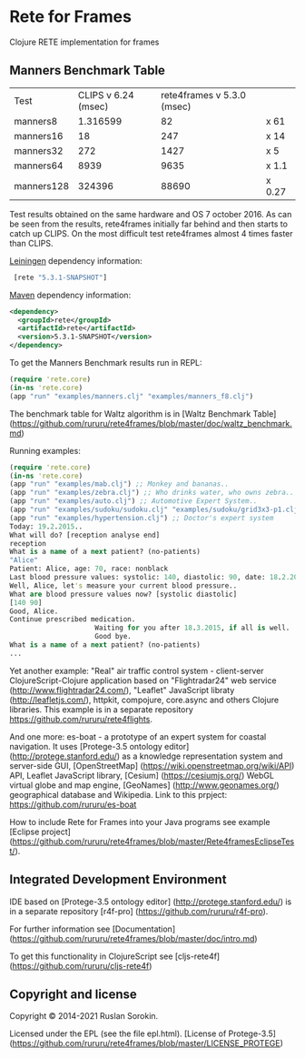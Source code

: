 Rete for Frames
====

Clojure RETE implementation for frames

Manners Benchmark Table
----

<table>
<tr><td>Test</td><td>CLIPS v 6.24 (msec)</td><td>rete4frames v 5.3.0 (msec)</td></tr>
<tr><td>manners8</td><td>1.316599</td><td>82</td><td>x 61</td></tr>
<tr><td>manners16</td><td>18</td><td>247</td><td>x 14</td></tr>
<tr><td>manners32</td><td>272</td><td>1427</td><td>x 5</td></tr>
<tr><td>manners64</td><td>8939</td><td>9635</td><td>x 1.1</td></tr>
<tr><td>manners128</td><td>324396</td><td>88690</td><td>x 0.27</td></tr>
</table>

Test results obtained on the same hardware and OS 7 october 2016.
As can be seen from the results, rete4frames initially far behind and then starts to catch up CLIPS.
On the most difficult test rete4frames almost 4 times faster than CLIPS.

[Leiningen](https://github.com/technomancy/leiningen) dependency information:

```clj
 [rete "5.3.1-SNAPSHOT"]
```
[Maven](http://maven.apache.org/) dependency information:

```xml
<dependency>
  <groupId>rete</groupId>
  <artifactId>rete</artifactId>
  <version>5.3.1-SNAPSHOT</version>
</dependency>
```
To get the Manners Benchmark results run in REPL:

```clj
(require 'rete.core)
(in-ns 'rete.core)
(app "run" "examples/manners.clj" "examples/manners_f8.clj")
```
The benchmark table for Waltz algorithm is in [Waltz Benchmark Table] (https://github.com/rururu/rete4frames/blob/master/doc/waltz_benchmark.md)

Running examples:
```clj
(require 'rete.core)
(in-ns 'rete.core)
(app "run" "examples/mab.clj") ;; Monkey and bananas..
(app "run" "examples/zebra.clj") ;; Who drinks water, who owns zebra..
(app "run" "examples/auto.clj") ;; Automotive Expert System..
(app "run" "examples/sudoku/sudoku.clj" "examples/sudoku/grid3x3-p1.clj") ;; Game "Sudoku"
(app "run" "examples/hypertension.clj") ;; Doctor's expert system
Today: 19.2.2015..
What will do? [reception analyse end]
reception
What is a name of a next patient? (no-patients)
"Alice"
Patient: Alice, age: 70, race: nonblack
Last blood pressure values: systolic: 140, diastolic: 90, date: 18.2.2015
Well, Alice, let's measure your current blood pressure..
What are blood pressure values now? [systolic diastolic]
[140 90]
Good, Alice.
Continue prescribed medication.
                     Waiting for you after 18.3.2015, if all is well.
                     Good bye.
What is a name of a next patient? (no-patients)
...
```
Yet another example: "Real" air traffic control system - client-server ClojureScript-Clojure application based on "Flightradar24"  web service (http://www.flightradar24.com/), "Leaflet" JavaScript libraty (http://leafletjs.com/), httpkit, compojure, core.async and others Clojure libraries. This example is in a separate repository https://github.com/rururu/rete4flights.

And one more: es-boat - a prototype of an expert system for coastal navigation. It uses [Protege-3.5 ontology editor] (http://protege.stanford.edu/) as a knowledge representation system and server-side GUI, [OpenStreetMap] (https://wiki.openstreetmap.org/wiki/API) API, Leaflet JavaScript library, [Cesium] (https://cesiumjs.org/) WebGL virtual globe and map engine, [GeoNames] (http://www.geonames.org/) geographical database and Wikipedia. Link to this prpject: https://github.com/rururu/es-boat

How to include Rete for Frames into your Java programs see example [Eclipse project] (https://github.com/rururu/rete4frames/blob/master/Rete4framesEclipseTest/).

Integrated Development Environment
----

IDE based on [Protege-3.5 ontology editor] (http://protege.stanford.edu/) is in a separate repository [r4f-pro] (https://github.com/rururu/r4f-pro).

For further information see [Documentation] (https://github.com/rururu/rete4frames/blob/master/doc/intro.md)

To get this functionality in ClojureScript see [cljs-rete4f] (https://github.com/rururu/cljs-rete4f)

Copyright and license
----

Copyright © 2014-2021 Ruslan Sorokin.

Licensed under the EPL (see the file epl.html).
[License of Protege-3.5] (https://github.com/rururu/rete4frames/blob/master/LICENSE_PROTEGE)
